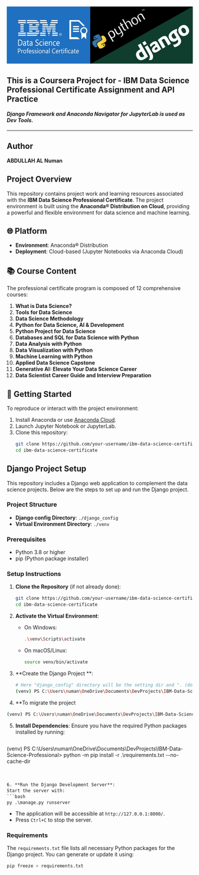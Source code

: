  
![IBM Data Science](https://github.com/itiami/IBM-Data-Science-Professional/blob/remoteBr/docs/IBM.jpg)

## This is a Coursera Project for - IBM Data Science Professional Certificate Assignment and API Practice
#### *Django Framework and Anaconda Navigator for JupyterLab is used as Dev Tools.*
<hr></hr>

## Author
**ABDULLAH AL Numan**

## Project Overview

This repository contains project work and learning resources associated with the **IBM Data Science Professional Certificate**. The project environment is built using the **Anaconda® Distribution on Cloud**, providing a powerful and flexible environment for data science and machine learning.

## 🌐 Platform

- **Environment**: Anaconda® Distribution  
- **Deployment**: Cloud-based (Jupyter Notebooks via Anaconda Cloud)

## 📚 Course Content

The professional certificate program is composed of 12 comprehensive courses:

1. **What is Data Science?**  
2. **Tools for Data Science**  
3. **Data Science Methodology**  
4. **Python for Data Science, AI & Development**  
5. **Python Project for Data Science**  
6. **Databases and SQL for Data Science with Python**  
7. **Data Analysis with Python**  
8. **Data Visualization with Python**  
9. **Machine Learning with Python**  
10. **Applied Data Science Capstone**  
11. **Generative AI: Elevate Your Data Science Career**  
12. **Data Scientist Career Guide and Interview Preparation**

## 🚀 Getting Started

To reproduce or interact with the project environment:

1. Install Anaconda or use [Anaconda Cloud](https://anaconda.org/).
2. Launch Jupyter Notebook or JupyterLab.
3. Clone this repository:
   ```bash
   git clone https://github.com/your-username/ibm-data-science-certificate.git
   cd ibm-data-science-certificate
   ```

## Django Project Setup

This repository includes a Django web application to complement the data science projects. Below are the steps to set up and run the Django project.

### Project Structure
- **Django config Directory**: `./django_config`
- **Virtual Environment Directory**: `./venv`

### Prerequisites
- Python 3.8 or higher
- pip (Python package installer)

### Setup Instructions
1. **Clone the Repository** (if not already done):
   ```bash
   git clone https://github.com/your-username/ibm-data-science-certificate.git
   cd ibm-data-science-certificate
   ```

2. **Activate the Virtual Environment**:
   - On Windows:
     ```bash
     .\venv\Scripts\activate
     ```
   - On macOS/Linux:
     ```bash
     source venv/bin/activate
     ```

3. **Create the Django Project **:
   ```bash
   # Here "django_config" directory will be the setting dir and ". (dot)" means the working direcoty, where the django_config will create
   (venv) PS C:\Users\numan\OneDrive\Documents\DevProjects\IBM-Data-Science-Professional> python -m django startproject django_config .
   ```

4. **To migrate the project
```bash
(venv) PS C:\Users\numan\OneDrive\Documents\DevProjects\IBM-Data-Science-Professional> python manage.py migrate   
```

5. **Install Dependencies**:
   Ensure you have the required Python packages installed by running:
   ```bash
 (venv) PS C:\Users\numan\OneDrive\Documents\DevProjects\IBM-Data-Science-Professional> python -m pip install -r .\requirements.txt  --no-cache-dir 
   ```


6. **Run the Django Development Server**:
   Start the server with:
   ```bash
   py .\manage.py runserver
   ```
   - The application will be accessible at `http://127.0.0.1:8000/`.
   - Press `Ctrl+C` to stop the server.

### Requirements
The `requirements.txt` file lists all necessary Python packages for the Django project. You can generate or update it using:
```bash
pip freeze > requirements.txt
```

